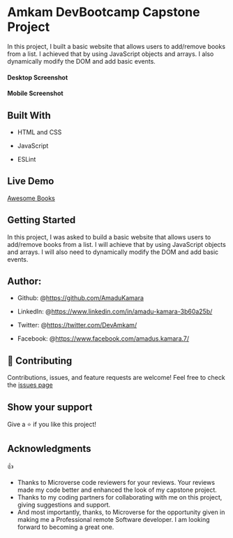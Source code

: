 # Amkam DevBootcamp Capstone Project

In this project, I built a basic website that allows users to add/remove books from a list. 
I achieved that by using JavaScript objects and arrays. I also dynamically modify the DOM and add basic events.
#### Desktop Screenshot


#### Mobile Screenshot


## Built With

- HTML and CSS

- JavaScript

- ESLint

## Live Demo

<a href="">Awesome Books</a>

## Getting Started

In this project, I was asked to build a basic website that allows users to add/remove books from a list. 
I will achieve that by using JavaScript objects and arrays. 
I will also need to dynamically modify the DOM and add basic events.
## Author:

- Github: @<https://github.com/AmaduKamara>

- LinkedIn: @<https://www.linkedin.com/in/amadu-kamara-3b60a25b/>

- Twitter: @<https://twitter.com/DevAmkam/>

- Facebook: @<https://www.facebook.com/amadus.kamara.7/>

## 🤝 Contributing

Contributions, issues, and feature requests are welcome!
Feel free to check the <a href="#">issues page</a>

## Show your support

Give a ⭐️ if you like this project!

## Acknowledgments

👍

- Thanks to Microverse code reviewers for your reviews. Your reviews made my code better and enhanced the look of my capstone project.
- Thanks to my coding partners for collaborating with me on this project, giving suggestions and support.
- And most importantly, thanks, to Microverse for the opportunity given in making me a Professional remote Software developer. I am looking forward to becoming a great one.
